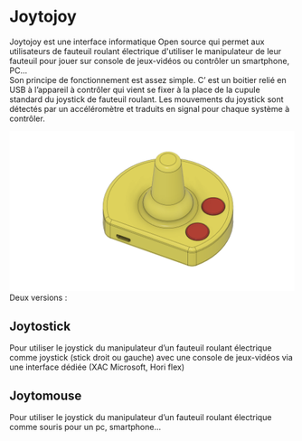 # Joytojoy 
Joytojoy est une interface informatique Open source qui permet aux utilisateurs de fauteuil roulant électrique d'utiliser le manipulateur de leur fauteuil pour jouer sur console de jeux-vidéos ou contrôler un smartphone, PC…  
Son principe de fonctionnement est assez simple. C’ est un boitier relié en USB à l’appareil à contrôler qui vient se fixer à la place de la cupule standard du joystick de fauteuil roulant.  Les mouvements du joystick sont détectés par un accéléromètre et traduits en signal pour chaque système à contrôler.  

<img src="https://github.com/mak2Ergo/Joytojoy/blob/23f819e93c3e9cbcb9d7eeaaae773f0ff7e2927d/RESSOURCES_IMAGES/Joytomouse.png" width="600">
Deux versions : 

## Joytostick
Pour utiliser le joystick du manipulateur d’un fauteuil roulant électrique comme joystick (stick droit ou gauche) avec une console de jeux-vidéos via une interface dédiée  (XAC Microsoft, Hori flex)
## Joytomouse
Pour utiliser le joystick du manipulateur d’un fauteuil roulant électrique comme souris pour un pc, smartphone...
